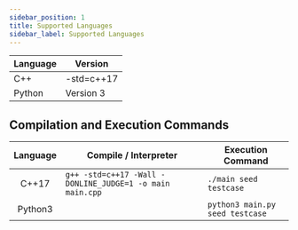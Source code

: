 ```yaml
---
sidebar_position: 1
title: Supported Languages
sidebar_label: Supported Languages
---
```


| Language           |       Version          |
|--------------------|------------------------|
| C++                | -std=c++17             |
| Python             | Version 3              |

## Compilation and Execution Commands

| Language     | Compile / Interpreter                                      | Execution Command          |
|:------------:|------------------------------------------------------------|----------------------------|
| C++17        | `g++ -std=c++17 -Wall -DONLINE_JUDGE=1 -o main main.cpp`   | `./main seed testcase`     |
| Python3      |                                                            | `python3 main.py seed testcase`|
